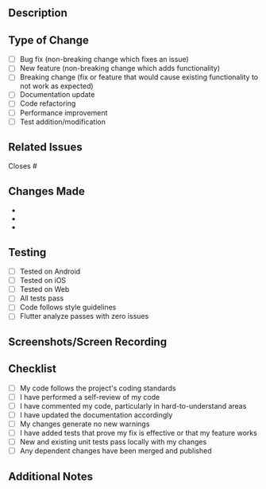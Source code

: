## Description
<!-- Provide a brief description of the changes in this PR -->

## Type of Change
<!-- Mark the relevant option with an "x" -->
- [ ] Bug fix (non-breaking change which fixes an issue)
- [ ] New feature (non-breaking change which adds functionality)
- [ ] Breaking change (fix or feature that would cause existing functionality to not work as expected)
- [ ] Documentation update
- [ ] Code refactoring
- [ ] Performance improvement
- [ ] Test addition/modification

## Related Issues
<!-- Link to related issues using #issue_number -->
Closes #

## Changes Made
<!-- List the main changes made in this PR -->
- 
- 
- 

## Testing
<!-- Describe the tests you ran and how to reproduce them -->
- [ ] Tested on Android
- [ ] Tested on iOS
- [ ] Tested on Web
- [ ] All tests pass
- [ ] Code follows style guidelines
- [ ] Flutter analyze passes with zero issues

## Screenshots/Screen Recording
<!-- If applicable, add screenshots or screen recordings to demonstrate the changes -->

## Checklist
- [ ] My code follows the project's coding standards
- [ ] I have performed a self-review of my code
- [ ] I have commented my code, particularly in hard-to-understand areas
- [ ] I have updated the documentation accordingly
- [ ] My changes generate no new warnings
- [ ] I have added tests that prove my fix is effective or that my feature works
- [ ] New and existing unit tests pass locally with my changes
- [ ] Any dependent changes have been merged and published

## Additional Notes
<!-- Add any additional notes or context about the PR -->
